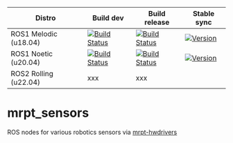 
| Distro | Build dev | Build release | Stable sync |
| --- | --- | --- | --- |
| ROS1 Melodic (u18.04) | [![Build Status](http://build.ros.org/job/Mdev__mrpt_sensors__ubuntu_bionic_amd64/badge/icon)](http://build.ros.org/job/Mdev__mrpt_sensors__ubuntu_bionic_amd64/) |  [![Build Status](http://build.ros.org/job/Mbin_uB64__mrpt_sensors__ubuntu_bionic_amd64__binary/badge/icon)](http://build.ros.org/job/Mbin_uB64__mrpt_sensors__ubuntu_bionic_amd64__binary/) | [![Version](https://img.shields.io/ros/v/melodic/mrpt_sensors)](https://index.ros.org/search/?term=mrpt_sensors) |
| ROS1 Noetic (u20.04) | [![Build Status](https://build.ros.org/job/Ndev__mrpt_sensors__ubuntu_focal_amd64/badge/icon)](https://build.ros.org/job/Ndev__mrpt_sensors__ubuntu_focal_amd64/) | [![Build Status](https://build.ros.org/job/Nbin_uF64__mrpt_sensors__ubuntu_focal_amd64__binary/badge/icon)](https://build.ros.org/job/Nbin_uF64__mrpt_sensors__ubuntu_focal_amd64__binary/) | [![Version](https://img.shields.io/ros/v/noetic/mrpt_sensors)](https://index.ros.org/search/?term=mrpt_sensors) |
| ROS2 Rolling (u22.04) | xxx |  xxx |


# mrpt_sensors
ROS nodes for various robotics sensors via [mrpt-hwdrivers](https://docs.mrpt.org/reference/latest/group_mrpt_hwdrivers_grp.html)

